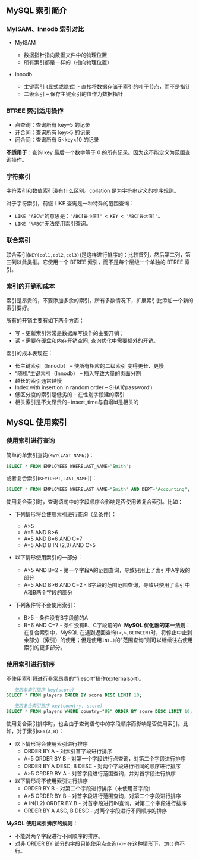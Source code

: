 ## MySQL 索引简介
### MyISAM、Innodb 索引对比
* MyISAM
    * 数据指针指向数据文件中的物理位置
    * 所有索引都是一样的（指向物理位置） 

* Innodb
    * 主键索引 (显式或隐式) - 直接将数据存储于索引的叶子节点，而不是指针
    * 二级索引 – 保存主键索引的值作为数据指针 
### BTREE 索引适用操作
* 点查询：查询所有 key=5 的记录
* 开合间：查询所有 key>5 的记录
* 闭合间：查询所有 5<key<10 的记录

**不适用于**：查询 key 最后一个数字等于 0 的所有记录。因为这不能定义为范围查询操作。

### 字符索引
字符索引和数值索引没有什么区别。collation 是为字符串定义的排序规则。

对于字符索引，前缀 LIKE 查询是一种特殊的范围查询：

* `LIKE "ABC%"`的意思是：`"ABC[最小值]" < KEY < "ABC[最大值]"`。
* `LIKE "%ABC"`无法使用索引查询。 
### 联合索引
联合索引(`KEY(col1,col2,col3)`)是这样进行排序的：比较首列，然后第二列，第三列以此类推。它使用一个 BTREE 索引，而不是每个层级一个单独的 BTREE 索引。 
### 索引的开销和成本
索引是昂贵的，不要添加多余的索引。所有多数情况下，扩展索引比添加一个新的索引要好。

所有的开销主要有如下两个方面：

* 写 - 更新索引常常是数据库写操作的主要开销；
* 读 - 需要在硬盘和内存开销空间; 查询优化中需要额外的开销。

索引的成本表现在：

* 长主键索引（Innodb） – 使所有相应的二级索引 变得更长、更慢
* “随机”主键索引（Innodb） – 插入导致大量的页面分割
* 越长的索引通常越慢
* Index with insertion in random order – SHA1(‘password’)
* 低区分度的索引是低劣的 – 在性别字段建的索引
* 相关索引是不太昂贵的– insert_time与自增id是相关的


## MySQL 使用索引
### 使用索引进行查询
简单的单索引查询(`KEY(LAST_NAME)`)：

```sql
SELECT * FROM EMPLOYEES WHERELAST_NAME="Smith";
```

或者复合索引(`KEY(DEPT,LAST_NAME)`)：

```sql
SELECT * FROM EMPLOYEES WHERELAST_NAME="Smith" AND DEPT="Accounting";
```

使用复合索引时，查询语句中的字段顺序会影响是否使用该复合索引。比如：

* 下列情形将会使用索引进行查询（全条件）：
    * A>5
    * A=5 AND B>6
    * A=5 AND B=6 AND C=7
    * A=5 AND B IN (2,3) AND C>5

* 以下情形使用索引的一部分：
    * A>5 AND B=2 - 第一个字段A的范围查询，导致只用上了索引中A字段的部分
    * A=5 AND B>6 AND C=2 - B字段的范围范围查询，导致只使用了索引中A和B两个字段的部分

* 下列条件将不会使用索引：
    * B>5 – 条件没有B字段前的A
    * B=6 AND C=7 - 条件没有B、C字段前的A 
**MySQL 优化器的第一法则**：在复合索引中，MySQL 在遇到返回查询`(<,>,BETWEEN)`时，将停止中止剩余部分（索引）的使用；但是使用`IN(…)`的"范围查询"则可以继续往右使用索引的更多部分。

### 使用索引进行排序
不使用索引将进行非常昂贵的“filesort”操作(externalsort)。

```sql
-- 使用单索引排序 key(score)
SELECT * FROM players ORDER BY score DESC LIMIT 10;

-- 使用复合索引排序 key(country, score)
SELECT * FROM players WHERE country="US" ORDER BY score DESC LIMIT 10;
```

使用复合索引排序时，也会由于查询语句中的字段顺序而影响是否使用索引。比如，对于索引`KEY(A,B)`：

* 以下情形将会使用索引进行排序
    * ORDER BY A - 对索引首字段进行排序
    * A=5 ORDER BY B - 对第一个字段进行点查询，对第二个字段进行排序
    * ORDER BY A DESC, B DESC - 对两个字段进行相同的顺序进行排序
    * A>5 ORDER BY A - 对首字段进行范围查询，并对首字段进行排序 
* 以下情形将不使用索引进行排序
    * ORDER BY B - 对第二个字段进行排序（未使用首字段）
    * A>5 ORDER BY B – 对首字段进行范围查询，对第二个字段进行排序
    * A IN(1,2) ORDER BY B - 对首字段进行IN查询，对第二个字段进行排序
    * ORDER BY A ASC, B DESC - 对两个字段进行不同顺序的排序

**MySQL 使用索引排序的规则**：

* 不能对两个字段进行不同顺序的排序。
* 对非 ORDER BY 部分的字段只能使用点查询(`=`)– 在这种情形下，`IN()`也不行。  


